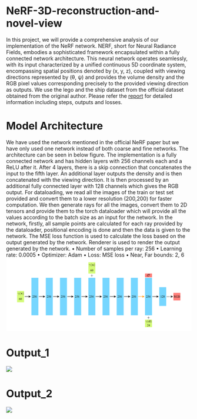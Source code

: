 # NeRF-3D-reconstruction-and-novel-view
In this project, we will provide a comprehensive analysis of our implementation of the NeRF network. NERF, short for Neural Radiance Fields, embodies a sophisticated framework encapsulated within a fully connected network architecture. This neural network operates seamlessly, with its input characterized by a unified continuous 5D coordinate system, encompassing spatial positions denoted by (x, y, z), coupled with viewing directions represented by (θ, ψ) and provides the volume density and the RGB pixel values corresponding precisely to the provided viewing direction as outputs. We use the lego and the ship dataset from the official dataset obtained from the original author.
Please refer the [report](https://pages.github.com/) for detailed information including steps, outputs and losses.

# Model Architecture
We have used the network mentioned in the official NeRF paper but we have only used one network instead of both coarse and fine networks. The architecture can be seen in below figure. The implementation is a fully connected network and has hidden layers with 256 channels each and a ReLU after it. After 4 layers, there is a skip connection that concatenates the input to the fifth layer. An additional layer outputs the density and is then concatenated with the viewing direction. It is then processed by an additional fully connected layer with 128 channels which gives the RGB output. For dataloading, we read all the images of the train or test set provided and convert them to a lower resolution (200,200) for faster computation. We then generate rays for all the images, convert them to 2D tensors and provide them to the torch dataloader which will provide all the values according to the batch size as an input for the network. In the network, firstly, all sample points are calculated for each ray provided by the dataloader, positional encoding is done and then the data is given to the network. The MSE loss function is used to calculate the loss based on the output generated by the network. Renderer is used to render the output generated by the network.
• Number of samples per ray: 256
• Learning rate: 0.0005
• Optimizer: Adam
• Loss: MSE loss
• Near, Far bounds: 2, 6
![](https://github.com/DhirajRouniyar/NeRF-3D-reconstruction-and-novel-view/blob/main/Images/Network.png)

# Output_1
![](https://github.com/DhirajRouniyar/NeRF-3D-reconstruction-and-novel-view/blob/main/Phase%202/Nerf.gif)

# Output_2
![](https://github.com/DhirajRouniyar/NeRF-3D-reconstruction-and-novel-view/blob/main/Phase%202/Nerf_2.gif)
